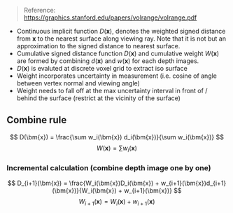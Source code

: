 
> Reference: https://graphics.stanford.edu/papers/volrange/volrange.pdf

- Continuous implicit function $D(\bm{x})$, denotes the weighted signed distance from $\bm{x}$ to the nearest surface along viewing ray. Note that it is not but an approximation to the signed distance to nearest surface.
- Cumulative signed distance function $D(\bm{x})$ and cumulative weight $W(\bm{x})$ are formed by combining $d(\bm{x})$ and $w(\bm{x})$ for each depth images.
- $D(\bm{x})$ is evaluted at discrete voxel grid to extract iso surface
- Weight incorporates uncertainty in measurement (i.e. cosine of angle between vertex normal and viewing angle)
- Weight needs to fall off at the max uncertainty interval in front of / behind the surface (restrict at the vicinity of the surface)

## Combine rule
$$
D(\bm{x}) = \frac{\sum w_i(\bm{x}) d_i(\bm{x})}{\sum w_i(\bm{x})}
$$
$$
W(\bm{x}) = \sum w_i (\bm{x})
$$

### Incremental calculation (combine depth image one by one)
$$
D_{i+1}(\bm{x}) = \frac{W_i(\bm{x})D_i(\bm{x}) + w_{i+1}(\bm{x})d_{i+1}(\bm{x})}{W_i(\bm{x}) + w_{i+1}(\bm{x})}
$$
$$
W_{i+1}(\bm{x}) = W_i(\bm{x}) + w_{i+1}(\bm{x})
$$